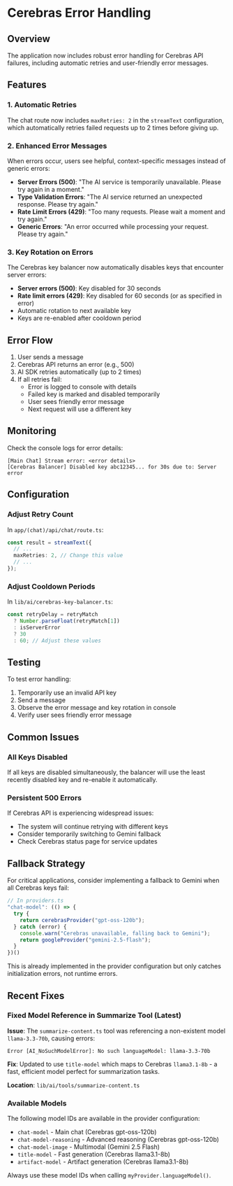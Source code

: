 # Cerebras Error Handling

## Overview

The application now includes robust error handling for Cerebras API failures, including automatic retries and user-friendly error messages.

## Features

### 1. Automatic Retries

The chat route now includes `maxRetries: 2` in the `streamText` configuration, which automatically retries failed requests up to 2 times before giving up.

### 2. Enhanced Error Messages

When errors occur, users see helpful, context-specific messages instead of generic errors:

- **Server Errors (500)**: "The AI service is temporarily unavailable. Please try again in a moment."
- **Type Validation Errors**: "The AI service returned an unexpected response. Please try again."
- **Rate Limit Errors (429)**: "Too many requests. Please wait a moment and try again."
- **Generic Errors**: "An error occurred while processing your request. Please try again."

### 3. Key Rotation on Errors

The Cerebras key balancer now automatically disables keys that encounter server errors:

- **Server errors (500)**: Key disabled for 30 seconds
- **Rate limit errors (429)**: Key disabled for 60 seconds (or as specified in error)
- Automatic rotation to next available key
- Keys are re-enabled after cooldown period

## Error Flow

1. User sends a message
2. Cerebras API returns an error (e.g., 500)
3. AI SDK retries automatically (up to 2 times)
4. If all retries fail:
   - Error is logged to console with details
   - Failed key is marked and disabled temporarily
   - User sees friendly error message
   - Next request will use a different key

## Monitoring

Check the console logs for error details:

```
[Main Chat] Stream error: <error details>
[Cerebras Balancer] Disabled key abc12345... for 30s due to: Server error
```

## Configuration

### Adjust Retry Count

In `app/(chat)/api/chat/route.ts`:

```typescript
const result = streamText({
  // ...
  maxRetries: 2, // Change this value
  // ...
});
```

### Adjust Cooldown Periods

In `lib/ai/cerebras-key-balancer.ts`:

```typescript
const retryDelay = retryMatch
  ? Number.parseFloat(retryMatch[1])
  : isServerError
  ? 30
  : 60; // Adjust these values
```

## Testing

To test error handling:

1. Temporarily use an invalid API key
2. Send a message
3. Observe the error message and key rotation in console
4. Verify user sees friendly error message

## Common Issues

### All Keys Disabled

If all keys are disabled simultaneously, the balancer will use the least recently disabled key and re-enable it automatically.

### Persistent 500 Errors

If Cerebras API is experiencing widespread issues:

- The system will continue retrying with different keys
- Consider temporarily switching to Gemini fallback
- Check Cerebras status page for service updates

## Fallback Strategy

For critical applications, consider implementing a fallback to Gemini when all Cerebras keys fail:

```typescript
// In providers.ts
"chat-model": (() => {
  try {
    return cerebrasProvider("gpt-oss-120b");
  } catch (error) {
    console.warn("Cerebras unavailable, falling back to Gemini");
    return googleProvider("gemini-2.5-flash");
  }
})()
```

This is already implemented in the provider configuration but only catches initialization errors, not runtime errors.

## Recent Fixes

### Fixed Model Reference in Summarize Tool (Latest)

**Issue**: The `summarize-content.ts` tool was referencing a non-existent model `llama-3.3-70b`, causing errors:

```
Error [AI_NoSuchModelError]: No such languageModel: llama-3.3-70b
```

**Fix**: Updated to use `title-model` which maps to Cerebras `llama3.1-8b` - a fast, efficient model perfect for summarization tasks.

**Location**: `lib/ai/tools/summarize-content.ts`

### Available Models

The following model IDs are available in the provider configuration:

- `chat-model` - Main chat (Cerebras gpt-oss-120b)
- `chat-model-reasoning` - Advanced reasoning (Cerebras gpt-oss-120b)
- `chat-model-image` - Multimodal (Gemini 2.5 Flash)
- `title-model` - Fast generation (Cerebras llama3.1-8b)
- `artifact-model` - Artifact generation (Cerebras llama3.1-8b)

Always use these model IDs when calling `myProvider.languageModel()`.
